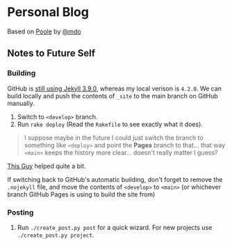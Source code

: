 # Personal Blog

Based on [Poole](https://getpoole.com/) by [@mdo](https://markdotto.com/)

## Notes to Future Self
### Building

GitHub is [still using Jekyll 3.9.0](https://www.sitepoint.com/jekyll-plugins-github), whereas my local verison is `4.2.0`.
We can build locally and push the contents of `_site` to the main branch on GitHub manually.


1. Switch to `<develop>` branch.
2. Run `rake deploy` (Read the `Rakefile` to see exactly what it does).


> I suppose maybe in the future I could just switch the branch to something like
> `<deploy>` and point the **Pages** branch to that... that way `<main>` keeps
> the history more clear... doesn't really matter I guess?


[This Guy](https://www.sitepoint.com/jekyll-plugins-github/) helped quite a bit.

If switching back to GitHub's automatic building, don't forget to remove the
`.nojekyll` file, and move the contents of `<develop>` to `<main>` (or whichever
branch GitHub Pages is using to build the site from)

### Posting
1. Run `./create_post.py post` for a quick wizard. For new projects use
   `./create_post.py project`.